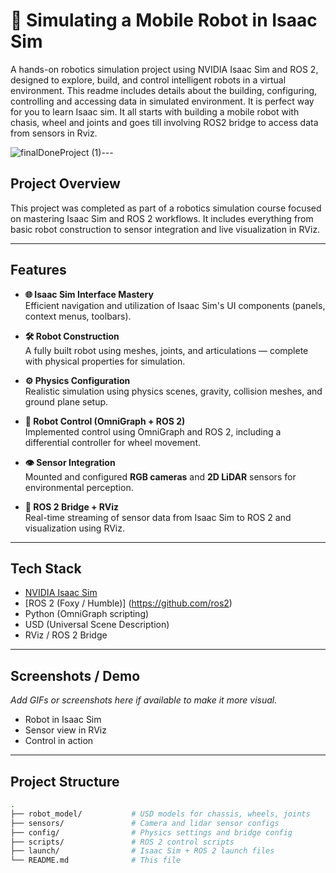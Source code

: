 # 🤖 Simulating a Mobile Robot in Isaac Sim 
A hands-on robotics simulation project using NVIDIA Isaac Sim and ROS 2, designed to explore, build, and control intelligent robots in a virtual environment. 
This readme includes details about the building, configuring, controlling and accessing data in simulated environment. It is perfect way for you to learn Isaac sim. It all starts with building a mobile robot with chasis, wheel and joints and goes till involving ROS2 bridge to access data from sensors in Rviz.

![finalDoneProject (1)](https://github.com/user-attachments/assets/ce0f6ba0-4a17-4aa1-b6ec-aef0431c6893)---

## Project Overview

This project was completed as part of a robotics simulation course focused on mastering Isaac Sim and ROS 2 workflows. It includes everything from basic robot construction to sensor integration and live visualization in RViz.

---

## Features

- **🌐 Isaac Sim Interface Mastery**  
  Efficient navigation and utilization of Isaac Sim's UI components (panels, context menus, toolbars).

- **🛠 Robot Construction**  
  A fully built robot using meshes, joints, and articulations — complete with physical properties for simulation.

- **⚙️ Physics Configuration**  
  Realistic simulation using physics scenes, gravity, collision meshes, and ground plane setup.

- **🧠 Robot Control (OmniGraph + ROS 2)**  
  Implemented control using OmniGraph and ROS 2, including a differential controller for wheel movement.

- **👁 Sensor Integration**  
  Mounted and configured **RGB cameras** and **2D LiDAR** sensors for environmental perception.

- **🔗 ROS 2 Bridge + RViz**  
  Real-time streaming of sensor data from Isaac Sim to ROS 2 and visualization using RViz.

---

## Tech Stack

- [NVIDIA Isaac Sim](https://developer.nvidia.com/isaac-sim)
- [ROS 2 (Foxy / Humble)] (https://github.com/ros2)
- Python (OmniGraph scripting) 
- USD (Universal Scene Description)
- RViz / ROS 2 Bridge

---

## Screenshots / Demo

_Add GIFs or screenshots here if available to make it more visual._

- Robot in Isaac Sim
- Sensor view in RViz
- Control in action


---

## Project Structure

```bash
.
├── robot_model/           # USD models for chassis, wheels, joints
├── sensors/               # Camera and lidar sensor configs
├── config/                # Physics settings and bridge config
├── scripts/               # ROS 2 control scripts
├── launch/                # Isaac Sim + ROS 2 launch files
└── README.md              # This file


